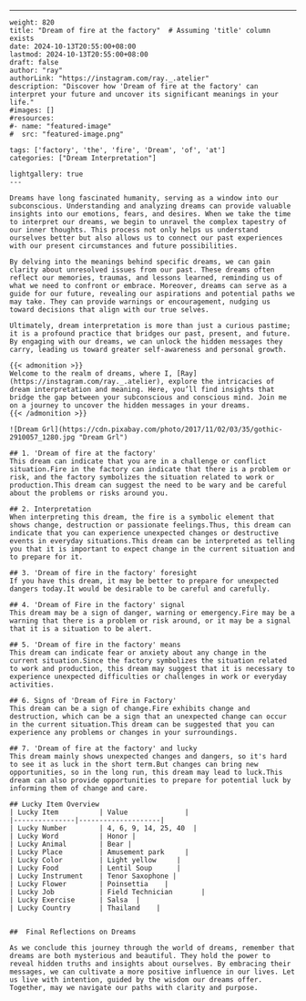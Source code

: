 ---
    weight: 820
    title: "Dream of fire at the factory"  # Assuming 'title' column exists
    date: 2024-10-13T20:55:00+08:00
    lastmod: 2024-10-13T20:55:00+08:00
    draft: false
    author: "ray"
    authorLink: "https://instagram.com/ray._.atelier"
    description: "Discover how 'Dream of fire at the factory' can interpret your future and uncover its significant meanings in your life."
    #images: []
    #resources:
    #- name: "featured-image"
    #  src: "featured-image.png"
    
    tags: ['factory', 'the', 'fire', 'Dream', 'of', 'at']
    categories: ["Dream Interpretation"]
    
    lightgallery: true
    ---
    
    Dreams have long fascinated humanity, serving as a window into our subconscious. Understanding and analyzing dreams can provide valuable insights into our emotions, fears, and desires. When we take the time to interpret our dreams, we begin to unravel the complex tapestry of our inner thoughts. This process not only helps us understand ourselves better but also allows us to connect our past experiences with our present circumstances and future possibilities.
    
    By delving into the meanings behind specific dreams, we can gain clarity about unresolved issues from our past. These dreams often reflect our memories, traumas, and lessons learned, reminding us of what we need to confront or embrace. Moreover, dreams can serve as a guide for our future, revealing our aspirations and potential paths we may take. They can provide warnings or encouragement, nudging us toward decisions that align with our true selves.
    
    Ultimately, dream interpretation is more than just a curious pastime; it is a profound practice that bridges our past, present, and future. By engaging with our dreams, we can unlock the hidden messages they carry, leading us toward greater self-awareness and personal growth.
    
    {{< admonition >}}
    Welcome to the realm of dreams, where I, [Ray](https://instagram.com/ray._.atelier), explore the intricacies of dream interpretation and meaning. Here, you’ll find insights that bridge the gap between your subconscious and conscious mind. Join me on a journey to uncover the hidden messages in your dreams.
    {{< /admonition >}}
    
    ![Dream Grl](https://cdn.pixabay.com/photo/2017/11/02/03/35/gothic-2910057_1280.jpg "Dream Grl")
    
    ## 1. 'Dream of fire at the factory'
    This dream can indicate that you are in a challenge or conflict situation.Fire in the factory can indicate that there is a problem or risk, and the factory symbolizes the situation related to work or production.This dream can suggest the need to be wary and be careful about the problems or risks around you.
    
    ## 2. Interpretation
    When interpreting this dream, the fire is a symbolic element that shows change, destruction or passionate feelings.Thus, this dream can indicate that you can experience unexpected changes or destructive events in everyday situations.This dream can be interpreted as telling you that it is important to expect change in the current situation and to prepare for it.
    
    ## 3. 'Dream of fire in the factory' foresight
    If you have this dream, it may be better to prepare for unexpected dangers today.It would be desirable to be careful and carefully.
    
    ## 4. 'Dream of Fire in the factory' signal
    This dream may be a sign of danger, warning or emergency.Fire may be a warning that there is a problem or risk around, or it may be a signal that it is a situation to be alert.
    
    ## 5. 'Dream of fire in the factory' means
    This dream can indicate fear or anxiety about any change in the current situation.Since the factory symbolizes the situation related to work and production, this dream may suggest that it is necessary to experience unexpected difficulties or challenges in work or everyday activities.
    
    ## 6. Signs of 'Dream of Fire in Factory'
    This dream can be a sign of change.Fire exhibits change and destruction, which can be a sign that an unexpected change can occur in the current situation.This dream can be suggested that you can experience any problems or changes in your surroundings.
    
    ## 7. 'Dream of fire at the factory' and lucky
    This dream mainly shows unexpected changes and dangers, so it's hard to see it as luck in the short term.But changes can bring new opportunities, so in the long run, this dream may lead to luck.This dream can also provide opportunities to prepare for potential luck by informing them of change and care.
    
    ## Lucky Item Overview
    | Lucky Item          | Value              |
    |---------------|--------------------|
    | Lucky Number        | 4, 6, 9, 14, 25, 40  |
    | Lucky Word          | Honor |
    | Lucky Animal        | Bear |
    | Lucky Place         | Amusement park     |
    | Lucky Color         | Light yellow     |
    | Lucky Food          | Lentil Soup      |
    | Lucky Instrument    | Tenor Saxophone |
    | Lucky Flower        | Poinsettia    |
    | Lucky Job           | Field Technician       |
    | Lucky Exercise      | Salsa  |
    | Lucky Country       | Thailand    |
    
    
    ##  Final Reflections on Dreams
    
    As we conclude this journey through the world of dreams, remember that dreams are both mysterious and beautiful. They hold the power to reveal hidden truths and insights about ourselves. By embracing their messages, we can cultivate a more positive influence in our lives. Let us live with intention, guided by the wisdom our dreams offer. Together, may we navigate our paths with clarity and purpose.
    